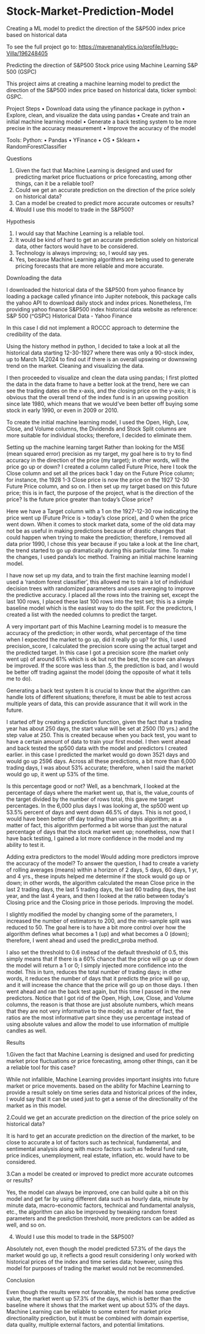 # Stock-Market-Prediction-Model
Creating a ML model to predict the direction of the S&amp;P500 index price based on historical data

To see the full project go to: https://mavenanalytics.io/profile/Hugo-Villa/196248405

Predicting the direction of S&P500 Stock price using Machine Learning S&P 500 (GSPC)

This project aims at creating a machine learning model to predict the direction of the S&P500 index price based on historical data, ticker symbol: GSPC.

Project Steps 
• Download data using the yfinance package in python 
• Explore, clean, and visualize the data using pandas 
• Create and train an initial machine learning model 
• Generate a back testing system to be more precise in the accuracy measurement 
• Improve the accuracy of the model

Tools: 
Python: 
• Pandas 
• YFinance 
• OS • Sklearn 
• RandomForestClassifier

Questions

1. Given the fact that Machine Learning is designed and used for predicting market price fluctuations or price forecasting, among other things, can it be a reliable tool?
2. Could we get an accurate prediction on the direction of the price solely on historical data?
3. Can a model be created to predict more accurate outcomes or results?
4. Would I use this model to trade in the S&P500?

Hypothesis

1. I would say that Machine Learning is a reliable tool.
2. It would be kind of hard to get an accurate prediction solely on historical data, other factors would have to be considered.
3. Technology is always improving; so, I would say yes.
4. Yes, because Machine Learning algorithms are being used to generate pricing forecasts that are more reliable and more accurate.

Downloading the data

I downloaded the historical data of the S&P500 from yahoo finance by loading a package called yfinance into Jupiter notebook, this package calls the yahoo API to download daily stock and index prices. Nonetheless, I’m providing yahoo finance S&P500 index historical data website as reference: S&P 500 (^GSPC) Historical Data - Yahoo Finance 

In this case I did not implement a ROCCC approach to determine the credibility of the data. 

Using the history method in python, I decided to take a look at all the historical data starting 12-30-1927 where there was only a 90-stock index, up to March 14,2024 to find out if there is an overall upswing or downswing trend on the market. Cleaning and visualizing the data.

I then proceeded to visualize and clean the data using pandas; I first plotted the data in the data frame to have a better look at the trend, here we can see the trading dates on the x-axis, and the closing price on the y-axis; it is obvious that the overall trend of the index fund is in an upswing position since late 1980, which means that we would’ve been better off buying some stock in early 1990, or even in 2009 or 2010.

To create the initial machine learning model, I used the Open, High, Low, Close, and Volume columns, the Dividends and Stock Split columns are more suitable for individual stocks; therefore, I decided to eliminate them.

Setting up the machine learning target Rather than looking for the MSE (mean squared error) precision as my target, my goal here is to try to find accuracy in the direction of the price (my target); in other words, will the price go up or down? I created a column called Future Price, here I took the Close column and set all the prices back 1 day on the Future Price column; for instance, the 1928 1-3 Close price is now the price on the 1927 12-30 Future Price column, and so on. I then set up my target based on this future price; this is in fact, the purpose of the project, what is the direction of the price? Is the future price greater than today’s Close price?

Here we have a Target column with a 1 on the 1927-12-30 row indicating the price went up (Future Price is > today’s close price), and 0 when the price went down. When it comes to stock market data, some of the old data may not be as useful in making predictions because of drastic changes that could happen when trying to make the prediction; therefore, I removed all data prior 1990, I chose this year because if you take a look at the line chart, the trend started to go up dramatically during this particular time. To make the changes, I used panda’s loc method. Training an initial machine learning model.

I have now set up my data, and to train the first machine learning model I used a ‘random forest classifier’, this allowed me to train a lot of individual decision trees with randomized parameters and uses averaging to improve the predictive accuracy. I placed all the rows into the training set, except the last 100 rows, I placed these last 100 rows into the test set; this is a simple baseline model which is the easiest way to do the split. For the predictors, I created a list with the needed columns to predict the target.

A very important part of this Machine Learning model is to measure the accuracy of the prediction; in other words, what percentage of the time when I expected the market to go up, did it really go up? for this, I used precision_score, I calculated the precision score using the actual target and the predicted target. In this case I got a precision score (the market only went up) of around 61% which is ok but not the best, the score can always be improved. If the score was less than .5, the prediction is bad, and I would be better off trading against the model (doing the opposite of what it tells me to do).

Generating a back test system It is crucial to know that the algorithm can handle lots of different situations; therefore, it must be able to test across multiple years of data, this can provide assurance that it will work in the future.

I started off by creating a prediction function, given the fact that a trading year has about 250 days, the start value will be set at 2500 (10 yrs.) and the step value at 250. This is created because when you back test, you want to have a certain amount of data to train your first model. I then went ahead and back tested the sp500 data with the model and predictors I created earlier. in this case I predicted the market would go down 3521 days and would go up 2596 days. Across all these predictions, a bit more than 6,000 trading days, I was about 53% accurate; therefore, when I said the market would go up, it went up 53% of the time.

Is this percentage good or not? Well, as a benchmark, I looked at the percentage of days where the market went up, that is, the value_counts of the target divided by the number of rows total, this gave me target percentages. In the 6,000 plus days I was looking at, the sp500 went up 53.5% percent of days and went down 46.5% of days. This is not good, I would have been better off day trading than using this algorithm; as a matter of fact, this algorithm performed a bit worse than just the natural percentage of days that the stock market went up; nonetheless, now that I have back testing, I gained a lot more confidence in the model and my ability to test it.

Adding extra predictors to the model Would adding more predictors improve the accuracy of the model? To answer the question, I had to create a variety of rolling averages (means) within a horizon of 2 days, 5 days, 60 days, 1 yr, and 4 yrs., these inputs helped me determine if the stock would go up or down; in other words, the algorithm calculated the mean Close price in the last 2 trading days, the last 5 trading days, the last 60 trading days, the last year, and the last 4 years, and then I looked at the ratio between today's Closing price and the Closing price in those periods. Improving the model.

I slightly modified the model by changing some of the parameters, I increased the number of estimators to 200, and the min-sample split was reduced to 50. The goal here is to have a bit more control over how the algorithm defines what becomes a 1 (up) and what becomes a 0 (down); therefore, I went ahead and used the predict_proba method.

I also set the threshold to 0.6 instead of the default threshold of 0.5, this simply means that if there is a 60% chance that the price will go up or down the model will return a 1 or 0; I simply injected more confidence into the model. This in turn, reduces the total number of trading days; in other words, it reduces the number of days that it predicts the price will go up, and it will increase the chance that the price will go up on those days. I then went ahead and ran the back test again, but this time I passed in the new predictors. Notice that I got rid of the Open, High, Low, Close, and Volume columns, the reason is that those are just absolute numbers, which means that they are not very informative to the model; as a matter of fact, the ratios are the most informative part since they use percentage instead of using absolute values and allow the model to use information of multiple candles as well.

Results

1.Given the fact that Machine Learning is designed and used for predicting market price fluctuations or price forecasting, among other things, can it be a reliable tool for this case? 

While not infallible, Machine Learning provides important insights into future market or price movements. based on the ability for Machine Learning to provide a result solely on time series data and historical prices of the index, I would say that it can be used just to get a sense of the directionality of the market as in this model.

2.Could we get an accurate prediction on the direction of the price solely on historical data? 

It is hard to get an accurate prediction on the direction of the market, to be close to accurate a lot of factors such as technical, fundamental, and sentimental analysis along with macro factors such as federal fund rate, price indices, unemployment, real estate, inflation, etc. would have to be considered.

3.Can a model be created or improved to predict more accurate outcomes or results? 

Yes, the model can always be improved, one can build quite a bit on this model and get far by using different data such as hourly data, minute by minute data, macro-economic factors, technical and fundamental analysis, etc., the algorithm can also be improved by tweaking random forest parameters and the prediction threshold, more predictors can be added as well, and so on.

4. Would I use this model to trade in the S&P500?

Absolutely not, even though the model predicted 57.3% of the days the market would go up, it reflects a good result considering I only worked with historical prices of the index and time series data; however, using this model for purposes of trading the market would not be recommended.

Conclusion

Even though the results were not favorable, the model has some predictive value, the market went up 57.3% of the days, which is better than the baseline where it shows that the market went up about 53% of the days. Machine Learning can be reliable to some extent for market price directionality prediction, but it must be combined with domain expertise, data quality, multiple external factors, and potential limitations.
